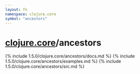 ```yaml
---
layout: fn
namespace: clojure.core
symbol: "ancestors"
---
```


# [clojure.core](../)/ancestors

{% include 1.5.0/clojure.core/ancestors/docs.md %}
{% include 1.5.0/clojure.core/ancestors/examples.md %}
{% include 1.5.0/clojure.core/ancestors/src.md %}

